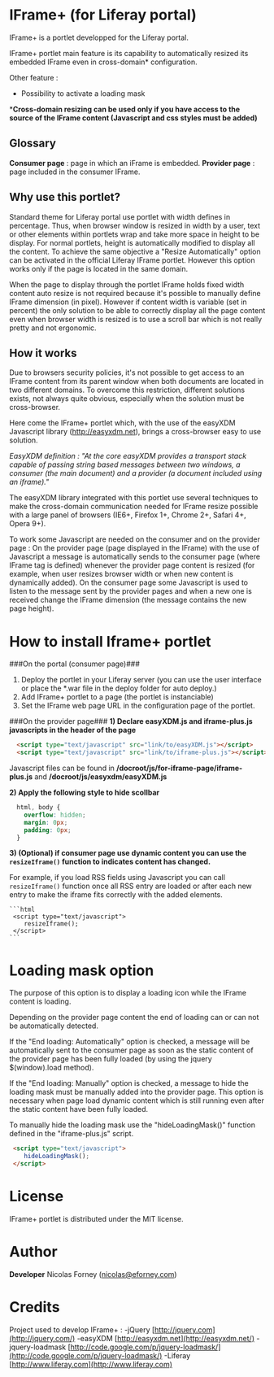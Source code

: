 IFrame+ (for Liferay portal)
==============================================
IFrame+ is a portlet developped for the Liferay portal. 

IFrame+ portlet main feature is its capability to automatically resized its
embedded IFrame even in cross-domain* configuration.

Other feature :
+ Possibility to activate a loading mask 

***Cross-domain resizing can be used only if you have access to the source
  of the IFrame content (Javascript and css styles must be added)**

Glossary
-------------------------------------------
**Consumer page** : page in which an iFrame is embedded.
**Provider page** : page included in the consumer IFrame.

Why use this portlet?
-------------------------------------------
Standard theme for Liferay portal use portlet with width defines in percentage. 
Thus, when browser window is resized in width by a user, text or other elements 
within portlets wrap and take more space in height to be display. 
For normal portlets, height is automatically modified to display all the 
content. To achieve the same objective a "Resize Automatically" option can be 
activated in the official Liferay IFrame portlet. However this option works only
if the page is located in the same domain. 

When the page to display through the portlet IFrame holds fixed width content
auto resize is not required because it's possible to manually define IFrame 
dimension (in pixel). However if content width is variable (set in percent) the 
only solution to be able to correctly display all the page content even when
browser width is resized is to use a scroll bar which is not really pretty 
and not ergonomic.

How it works
------------------------------------------
Due to browsers security policies, it's not possible to get access to an IFrame
content from its parent window when both documents are located in two different
domains. To overcome this restriction, different solutions exists, not always
quite obvious, especially when the solution must be cross-browser.

Here come the IFrame+ portlet which, with the use of the easyXDM 
Javascript library (http://easyxdm.net), brings a cross-browser easy to use
solution.

*EasyXDM definition : "At the core easyXDM provides a transport stack capable 
of passing string based messages between two windows, a consumer (the main 
document) and a provider (a document included using an iframe)."*

The easyXDM library integrated with this portlet use several techniques to make
the cross-domain communication needed for IFrame resize possible with a large
panel of browsers (IE6+, Firefox 1+, Chrome 2+, Safari 4+, Opera 9+).

To work some Javascript are needed on the consumer and on the provider page :
On the provider page (page displayed in the IFrame) with the use of Javascript 
a message is automatically sends to the consumer page (where IFrame tag is 
defined) whenever the provider page content is resized (for example, when user 
resizes browser width or when new content is dynamically added). On the 
consumer page some Javascript is used to listen to the message sent by the 
provider pages and when a new one is received change the IFrame dimension 
(the message contains the new page height). 

How to install Iframe+ portlet
===============================
###On the portal (consumer page)###
1. Deploy the portlet in your Liferay server (you can use the user interface or
   place the *.war file in the deploy folder for auto deploy.)
2. Add IFrame+ portlet to a page (the portlet is instanciable)
3. Set the IFrame web page URL in the configuration page of the portlet.

###On the provider page###
**1) Declare easyXDM.js and iframe-plus.js javascripts in the header of
   the page**

```html
  <script type="text/javascript" src="link/to/easyXDM.js"></script>
  <script type="text/javascript" src="link/to/iframe-plus.js"></script> 
```
   Javascript files can be found in **/docroot/js/for-iframe-page/iframe-plus.js**
   and **/docroot/js/easyxdm/easyXDM.js**
   
**2) Apply the following style to hide scollbar**

```css
  html, body {
	overflow: hidden;
	margin: 0px;
	padding: 0px;
  }
```
**3) (Optional) if consumer page use dynamic content you can use the 
   ``resizeIframe()`` function to indicates content has changed.**
   
   For example, if you load RSS fields using Javascript you can call 
   ``resizeIframe()`` function once all RSS entry are loaded or after each 
   new entry to make the iframe fits correctly with the added elements.

	```html
	 <script type="text/javascript"> 
	 	resizeIframe();
	 </script>
	```

Loading mask option
======================
The purpose of this option is to display a loading icon while the IFrame 
content is loading.

Depending on the provider page content the end of loading can or can not be
automatically detected.

If the "End loading: Automatically" option is checked, a message will be
automatically sent to the consumer page as soon as the static content 
of the provider page has been fully loaded (by using the jquery 
$(window).load method). 

If the "End loading: Manually" option is checked, a message to hide the 
loading mask must be manually added into the provider page. This option
is necessary when page load dynamic content which is still running even
after the static content have been fully loaded.

To manually hide the loading mask use the "hideLoadingMask()" function
defined in the "iframe-plus.js" script.

```html
 <script type="text/javascript"> 
 	hideLoadingMask();
 </script>
```

License
=======
IFrame+ portlet is distributed under the MIT license.

Author
============
**Developer**
Nicolas Forney (nicolas@eforney.com)


Credits
=============
Project used to develop IFrame+ :
-jQuery [http://jquery.com](http://jquery.com/)
-easyXDM [http://easyxdm.net](http://easyxdm.net/)
-jquery-loadmask [http://code.google.com/p/jquery-loadmask/](http://code.google.com/p/jquery-loadmask/)
-Liferay [http://www.liferay.com](http://www.liferay.com)
